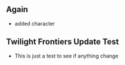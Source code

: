 ## Again
- added character
## Twilight Frontiers Update Test
- This is just a test to see if anything change
